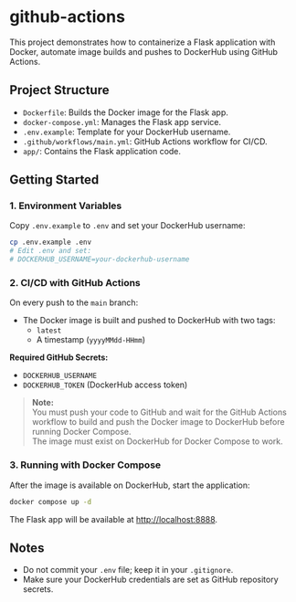 # github-actions

This project demonstrates how to containerize a Flask application with Docker, automate image builds and pushes to DockerHub using GitHub Actions.

## Project Structure

- `Dockerfile`: Builds the Docker image for the Flask app.
- `docker-compose.yml`: Manages the Flask app service.
- `.env.example`: Template for your DockerHub username.
- `.github/workflows/main.yml`: GitHub Actions workflow for CI/CD.
- `app/`: Contains the Flask application code.

## Getting Started

### 1. Environment Variables

Copy `.env.example` to `.env` and set your DockerHub username:

```sh
cp .env.example .env
# Edit .env and set:
# DOCKERHUB_USERNAME=your-dockerhub-username
```

### 2. CI/CD with GitHub Actions

On every push to the `main` branch:
- The Docker image is built and pushed to DockerHub with two tags:
  - `latest`
  - A timestamp (`yyyyMMdd-HHmm`)

**Required GitHub Secrets:**
- `DOCKERHUB_USERNAME`
- `DOCKERHUB_TOKEN` (DockerHub access token)

> **Note:**  
> You must push your code to GitHub and wait for the GitHub Actions workflow to build and push the Docker image to DockerHub before running Docker Compose.  
> The image must exist on DockerHub for Docker Compose to work.

### 3. Running with Docker Compose

After the image is available on DockerHub, start the application:

```sh
docker compose up -d
```

The Flask app will be available at [http://localhost:8888](http://localhost:8888).

## Notes

- Do not commit your `.env` file; keep it in your `.gitignore`.
- Make sure your DockerHub credentials are set as GitHub repository secrets.


